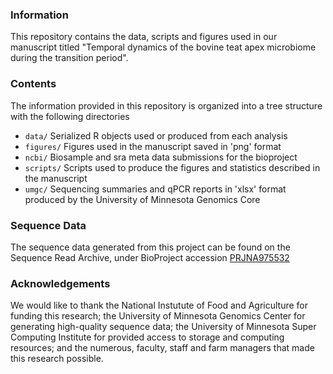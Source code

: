 ### Information
This repository contains the data, scripts and figures used in our manuscript titled "Temporal dynamics of the bovine teat apex microbiome during the transition period".

### Contents
The information provided in this repository is organized into a tree structure with the following directories
- `data/` Serialized R objects used or produced from each analysis
- `figures/` Figures used in the manuscript saved in 'png' format
- `ncbi/` Biosample and sra meta data submissions for the bioproject
- `scripts/` Scripts used to produce the figures and statistics described in the manuscript
- `umgc/` Sequencing summaries and qPCR reports in 'xlsx' format produced by the University of Minnesota Genomics Core

### Sequence Data
The sequence data generated from this project can be found on the Sequence Read Archive, under BioProject accession [PRJNA975532](https://www.ncbi.nlm.nih.gov/bioproject/PRJNA975532)

### Acknowledgements
We would like to thank the National Instutute of Food and Agriculture for funding this research; the University of Minnesota Genomics Center for generating high-quality sequence data; the University of Minnesota Super Computing Institute for provided access to storage and computing resources; and the numerous, faculty, staff and farm managers that made this research possible.
